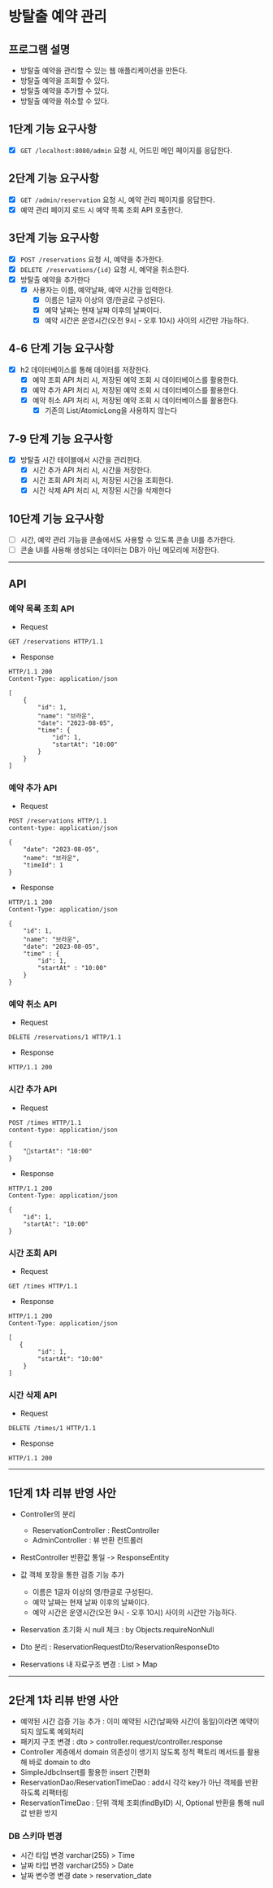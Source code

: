 # 방탈출 예약 관리

## 프로그램 설명
- 방탈출 예약을 관리할 수 있는 웹 애플리케이션을 만든다.
- 방탈출 예약을 조회할 수 있다.
- 방탈출 예약을 추가할 수 있다.
- 방탈출 예약을 취소할 수 있다.

## 1단계 기능 요구사항

- [x] `GET /localhost:8080/admin` 요청 시, 어드민 메인 페이지를 응답한다.

## 2단계 기능 요구사항

- [x] `GET /admin/reservation` 요청 시, 예약 관리 페이지를 응답한다.
- [x] 예약 관리 페이지 로드 시 예약 목록 조회 API 호출한다.

## 3단계 기능 요구사항

- [x] `POST /reservations` 요청 시, 예약을 추가한다.
- [x] `DELETE /reservations/{id}` 요청 시, 예약을 취소한다.
- [x] 방탈출 예약을 추가한다
  - [x] 사용자는 이름, 예약날짜, 예약 시간을 입력한다.
    - [x] 이름은 1글자 이상의 영/한글로 구성된다.
    - [x] 예약 날짜는 현재 날짜 이후의 날짜이다.
    - [x] 예약 시간은 운영시간(오전 9시 - 오후 10시) 사이의 시간만 가능하다. 

## 4-6 단계 기능 요구사항
- [x] h2 데이터베이스를 통해 데이터를 저장한다.
  - [x] 예약 조회 API 처리 시, 저장된 예약 조회 시 데이터베이스를 활용한다.
  - [x] 예약 추가 API 처리 시, 저장된 예약 조회 시 데이터베이스를 활용한다.
  - [x] 예약 취소 API 처리 시, 저장된 예약 조회 시 데이터베이스를 활용한다.
    - [x] 기존의 List/AtomicLong을 사용하지 않는다

## 7-9 단계 기능 요구사항
- [x] 방탈출 시간 테이블에서 시간을 관리한다.
  - [x] 시간 추가 API 처리 시, 시간을 저장한다.
  - [x] 시간 조회 API 처리 시, 저장된 시간을 조회한다.
  - [x] 시간 삭제 API 처리 시, 저장된 시간을 삭제한다

## 10단계 기능 요구사항
- [ ] 시간, 예약 관리 기능을 콘솔에서도 사용할 수 있도록 콘솔 UI를 추가한다.
- [ ] 콘솔 UI를 사용해 생성되는 데이터는 DB가 아닌 메모리에 저장한다.

---

## API

### 예약 목록 조회 API

- Request
```
GET /reservations HTTP/1.1
```

- Response
```
HTTP/1.1 200 
Content-Type: application/json

[
    {
        "id": 1,
        "name": "브라운",
        "date": "2023-08-05",
        "time": {
            "id": 1,
            "startAt": "10:00"
        }
    }
]
```

### 예약 추가 API


- Request
```
POST /reservations HTTP/1.1
content-type: application/json

{
    "date": "2023-08-05",
    "name": "브라운",
    "timeId": 1
}
```

- Response
```
HTTP/1.1 200
Content-Type: application/json

{
    "id": 1,
    "name": "브라운",
    "date": "2023-08-05",
    "time" : {
        "id": 1,
        "startAt" : "10:00"
    }
}
```

### 예약 취소 API


- Request
```
DELETE /reservations/1 HTTP/1.1
```

- Response
```
HTTP/1.1 200
```

### 시간 추가 API
- Request
```
POST /times HTTP/1.1
content-type: application/json

{
    "startAt": "10:00"
}
```

- Response
```
HTTP/1.1 200
Content-Type: application/json

{
    "id": 1,
    "startAt": "10:00"
}
```

### 시간 조회 API

- Request
```
GET /times HTTP/1.1
```

- Response
```
HTTP/1.1 200 
Content-Type: application/json

[
   {
        "id": 1,
        "startAt": "10:00"
    }
]
```

### 시간 삭제 API
- Request
```
DELETE /times/1 HTTP/1.1
```

- Response
```
HTTP/1.1 200
```


---

## 1단계 1차 리뷰 반영 사안

- Controller의 분리
  - ReservationController : RestController
  - AdminController : 뷰 반환 컨트롤러
- RestController 반환값 통일 -> ResponseEntity
- 값 객체 포장을 통한 검증 기능 추가
  - 이름은 1글자 이상의 영/한글로 구성된다.
  - 예약 날짜는 현재 날짜 이후의 날짜이다.
  - 예약 시간은 운영시간(오전 9시 - 오후 10시) 사이의 시간만 가능하다.

- Reservation 초기화 시 null 체크 : by Objects.requireNonNull
- Dto 분리 : ReservationRequestDto/ReservationResponseDto
- Reservations 내 자료구조 변경 : List > Map

---

## 2단계 1차 리뷰 반영 사안

- 예약된 시간 검증 기능 추가 : 이미 예약된 시간(날짜와 시간이 동일)이라면 예약이 되지 않도록 예외처리
- 패키지 구조 변경 : dto > controller.request/controller.response
- Controller 계층에서 domain 의존성이 생기지 않도록 정적 팩토리 메서드를 활용해 바로 domain to dto
- SimpleJdbcInsert를 활용한 insert 간편화
- ReservationDao/ReservationTimeDao : add시 각각 key가 아닌 객체를 반환하도록 리팩터링
- ReservationTimeDao : 단위 객체 조회(findByID) 시, Optional 반환을 통해 null 값 반환 방지

### DB 스키마 변경
- 시간 타입 변경 varchar(255) >  Time
- 날짜 타입 변경 varchar(255) > Date
- 날짜 변수명 변경 date > reservation_date


